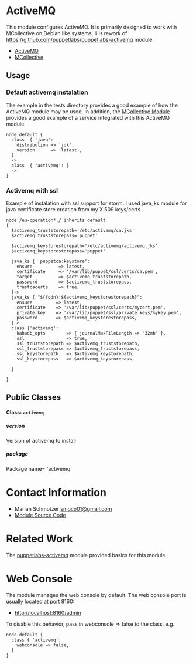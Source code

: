 # ActiveMQ #

This module configures ActiveMQ.  It is primarily designed to work with
MCollective on Debian like systems. Ii is rework of https://github.com/puppetlabs/puppetlabs-activemq 
module.

 * [ActiveMQ](http://activemq.apache.org/)
 * [MCollective](http://www.puppetlabs.com/mcollective/introduction/)

## Usage

### Default activemq instalation

The example in the tests directory provides a good example of how the ActiveMQ
module may be used.  In addition, the [MCollective
Module](http://forge.puppetlabs.com/puppetlabs/mcollective) provides a good
example of a service integrated with this ActiveMQ module.

    node default {
      class  { 'java':
        distribution => 'jdk',
        version      => 'latest',
      }
      ->
      class  { 'activemq': }
      ->
    }

### Activemq with ssl 
Example of instalation with ssl support for storm.
I used java_ks module for java certificate store creation from my X.509 keys/certs

```
node /eu-operation*./ inherits default
{
  $activemq_truststorepath='/etc/activemq/ca.jks'
  $activemq_truststorepass='puppet'

  $activemq_keystorestorepath='/etc/activemq/activemq.jks'
  $activemq_keystorestorepass='puppet'

  java_ks { 'puppetca:keystore':
    ensure          => latest,
    certificate     => '/var/lib/puppet/ssl/certs/ca.pem',
    target          => $activemq_truststorepath,
    password        => $activemq_truststorepass,
    trustcacerts    => true,
  }->
  java_ks { "${fqdn}:${activemq_keystorestorepath}":
    ensure         => latest,
    certificate    => '/var/lib/puppet/ssl/certs/mycert.pem',
    private_key    => '/var/lib/puppet/ssl/private_keys/mykey.pem',
    password       => $activemq_keystorestorepass,
  }->
  class {'activemq':
    kahadb_opts        => { journalMaxFileLength => "32mb" },
    ssl                => true,
    ssl_truststorepath => $activemq_truststorepath,
    ssl_truststorepass => $activemq_truststorepass,
    ssl_keystorepath   => $activemq_keystorepath,
    ssl_keystorepass   => $activemq_keystorepass,

  }

}
```

## Public Classes

#### Class: `activemq`
  
##### version
Version of activemq to install 

##### package
Package name= 'activemq'



# Contact Information #

 * Marian Schmotzer <smoco01@gmail.com>
 * [Module Source Code](https://github.com/puppetlabs/puppetlabs-activemq)

# Related Work #

The [puppetlabs-activemq](https://github.com/puppetlabs/puppetlabs-activemq) module
provided basics for this module.

# Web Console #

The module manages the web console by default.  The web console port is usually
located at port 8160:

 * [http://localhost:8160/admin](http://localhost:8160/admin)

To disable this behavior, pass in webconsole => false to the class.  e.g.

    node default {
      class { 'activemq':
        webconsole => false,
      }
    }

